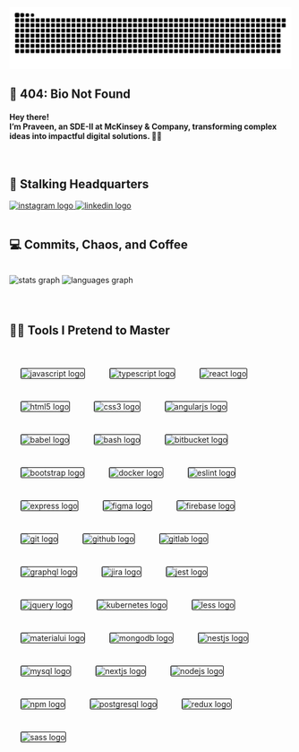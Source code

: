 <img src="snake.svg" alt="Snake animation" />
<!-- <img src="https://raw.githubusercontent.com/praveen-0910/praveen-0910/output/snake.svg" alt="Snake animation" /> -->
<br clear="both">
<h2 align="left">🚧 404: Bio Not Found</h2>
<h4 align="left">Hey there!<br>I’m Praveen, an SDE-II at McKinsey & Company, transforming complex ideas into impactful digital solutions. 🚀✨</h4>
<br clear="both">
<h2 align="left">📡 Stalking Headquarters</h2>
<div align="left">
  <a href="https://www.instagram.com/pr__veen" target="_blank">
    <img src="https://img.shields.io/static/v1?message=Instagram&logo=instagram&label=&color=E4405F&logoColor=white&labelColor=&style=for-the-badge" height="35" alt="instagram logo"  />
  </a>
  <a href="https://www.linkedin.com/in/pr--veen/" target="_blank">
    <img src="https://img.shields.io/static/v1?message=LinkedIn&logo=linkedin&label=&color=0077B5&logoColor=white&labelColor=&style=for-the-badge" height="35" alt="linkedin logo"  />
  </a>
</div>
<br clear="both">
<h2 align="left">💻 Commits, Chaos, and Coffee</h2>
<br clear="both">
<div align="left">
  <img src="https://github-readme-stats.vercel.app/api?username=praveen-0910&hide_title=true&hide_rank=true&show_icons=true&include_all_commits=true&count_private=true&disable_animations=false&theme=city_lights&locale=en&hide_border=true" height="165" alt="stats graph"  />
  <img src="https://github-readme-stats.vercel.app/api/top-langs?username=praveen-0910&locale=en&hide_title=true&layout=compact&card_width=320&langs_count=5&theme=city_lights&hide_border=true" height="165" alt="languages graph"  />
</div>

###

<br clear="both">
<h2 align="left">🧙‍♂️ Tools I Pretend to Master</h2>
<br clear="both">

<div align="left">
  <img src="https://cdn.jsdelivr.net/gh/devicons/devicon/icons/javascript/javascript-original.svg" height="40" width="40" style="margin: 20px; border: 1px solid black; border-radius: 2px;" alt="javascript logo" />
  <img src="https://cdn.jsdelivr.net/gh/devicons/devicon/icons/typescript/typescript-original.svg" height="40" width="40" style="margin: 20px; border: 1px solid black; border-radius: 2px;" alt="typescript logo" />
  <img src="https://cdn.jsdelivr.net/gh/devicons/devicon/icons/react/react-original.svg" height="40" width="40" style="margin: 20px; border: 1px solid black; border-radius: 2px;" alt="react logo" />
  <img src="https://cdn.jsdelivr.net/gh/devicons/devicon/icons/html5/html5-original.svg" height="40" width="40" style="margin: 20px; border: 1px solid black; border-radius: 2px;" alt="html5 logo" />
  <img src="https://cdn.jsdelivr.net/gh/devicons/devicon/icons/css3/css3-original.svg" height="40" width="40" style="margin: 20px; border: 1px solid black; border-radius: 2px;" alt="css3 logo" />
  <img src="https://cdn.jsdelivr.net/gh/devicons/devicon/icons/angularjs/angularjs-original.svg" height="40" width="40" style="margin: 20px; border: 1px solid black; border-radius: 2px;" alt="angularjs logo" />
  <img src="https://cdn.jsdelivr.net/gh/devicons/devicon/icons/babel/babel-original.svg" height="40" width="40" style="margin: 20px; border: 1px solid black; border-radius: 2px;" alt="babel logo" />
  <img src="https://cdn.jsdelivr.net/gh/devicons/devicon/icons/bash/bash-original.svg" height="40" width="40" style="margin: 20px; border: 1px solid black; border-radius: 2px;" alt="bash logo" />
  <img src="https://cdn.jsdelivr.net/gh/devicons/devicon/icons/bitbucket/bitbucket-original.svg" height="40" width="40" style="margin: 20px; border: 1px solid black; border-radius: 2px;" alt="bitbucket logo" />
  <img src="https://cdn.jsdelivr.net/gh/devicons/devicon/icons/bootstrap/bootstrap-original.svg" height="40" width="40" style="margin: 20px; border: 1px solid black; border-radius: 2px;" alt="bootstrap logo" />
  <img src="https://cdn.jsdelivr.net/gh/devicons/devicon/icons/docker/docker-original.svg" height="40" width="40" style="margin: 20px; border: 1px solid black; border-radius: 2px;" alt="docker logo" />
  <img src="https://cdn.jsdelivr.net/gh/devicons/devicon/icons/eslint/eslint-original.svg" height="40" width="40" style="margin: 20px; border: 1px solid black; border-radius: 2px;" alt="eslint logo" />
  <img src="https://cdn.jsdelivr.net/gh/devicons/devicon/icons/express/express-original.svg" height="40" width="40" style="margin: 20px; border: 1px solid black; border-radius: 2px;" alt="express logo" />
  <img src="https://cdn.jsdelivr.net/gh/devicons/devicon/icons/figma/figma-original.svg" height="40" width="40" style="margin: 20px; border: 1px solid black; border-radius: 2px;" alt="figma logo" />
  <img src="https://cdn.jsdelivr.net/gh/devicons/devicon/icons/firebase/firebase-plain.svg" height="40" width="40" style="margin: 20px; border: 1px solid black; border-radius: 2px;" alt="firebase logo" />
  <img src="https://cdn.jsdelivr.net/gh/devicons/devicon/icons/git/git-original.svg" height="40" width="40" style="margin: 20px; border: 1px solid black; border-radius: 2px;" alt="git logo" />
  <img src="https://cdn.jsdelivr.net/gh/devicons/devicon/icons/github/github-original.svg" height="40" width="40" style="margin: 20px; border: 1px solid black; border-radius: 2px;" alt="github logo" />
  <img src="https://cdn.jsdelivr.net/gh/devicons/devicon/icons/gitlab/gitlab-original.svg" height="40" width="40" style="margin: 20px; border: 1px solid black; border-radius: 2px;" alt="gitlab logo" />
  <img src="https://cdn.jsdelivr.net/gh/devicons/devicon/icons/graphql/graphql-plain.svg" height="40" width="40" style="margin: 20px; border: 1px solid black; border-radius: 2px;" alt="graphql logo" />
  <img src="https://cdn.jsdelivr.net/gh/devicons/devicon/icons/jira/jira-original.svg" height="40" width="40" style="margin: 20px; border: 1px solid black; border-radius: 2px;" alt="jira logo" />
  <img src="https://cdn.jsdelivr.net/gh/devicons/devicon/icons/jest/jest-plain.svg" height="40" width="40" style="margin: 20px; border: 1px solid black; border-radius: 2px;" alt="jest logo" />
  <img src="https://cdn.jsdelivr.net/gh/devicons/devicon/icons/jquery/jquery-original.svg" height="40" width="40" style="margin: 20px; border: 1px solid black; border-radius: 2px;" alt="jquery logo" />
  <img src="https://cdn.jsdelivr.net/gh/devicons/devicon/icons/kubernetes/kubernetes-plain.svg" height="40" width="40" style="margin: 20px; border: 1px solid black; border-radius: 2px;" alt="kubernetes logo" />
  <img src="https://cdn.jsdelivr.net/gh/devicons/devicon/icons/less/less-plain-wordmark.svg" height="40" width="40" style="margin: 20px; border: 1px solid black; border-radius: 2px;" alt="less logo" />
  <img src="https://cdn.jsdelivr.net/gh/devicons/devicon/icons/materialui/materialui-original.svg" height="40" width="40" style="margin: 20px; border: 1px solid black; border-radius: 2px;" alt="materialui logo" />
  <img src="https://cdn.jsdelivr.net/gh/devicons/devicon/icons/mongodb/mongodb-original.svg" height="40" width="40" style="margin: 20px; border: 1px solid black; border-radius: 2px;" alt="mongodb logo" />
  <img src="https://cdn.jsdelivr.net/gh/devicons/devicon/icons/nestjs/nestjs-original.svg" height="40" width="40" style="margin: 20px; border: 1px solid black; border-radius: 2px;" alt="nestjs logo" />
  <img src="https://cdn.jsdelivr.net/gh/devicons/devicon/icons/mysql/mysql-original.svg" height="40" width="40" style="margin: 20px; border: 1px solid black; border-radius: 2px;" alt="mysql logo" />
  <img src="https://cdn.jsdelivr.net/gh/devicons/devicon/icons/nextjs/nextjs-original.svg" height="40" width="40" style="margin: 20px; border: 1px solid black; border-radius: 2px;" alt="nextjs logo" />
  <img src="https://cdn.jsdelivr.net/gh/devicons/devicon/icons/nodejs/nodejs-original.svg" height="40" width="40" style="margin: 20px; border: 1px solid black; border-radius: 2px;" alt="nodejs logo" />
  <img src="https://cdn.jsdelivr.net/gh/devicons/devicon/icons/npm/npm-original-wordmark.svg" height="40" width="40" style="margin: 20px; border: 1px solid black; border-radius: 2px;" alt="npm logo" />
  <img src="https://cdn.jsdelivr.net/gh/devicons/devicon/icons/postgresql/postgresql-original.svg" height="40" width="40" style="margin: 20px; border: 1px solid black; border-radius: 2px;" alt="postgresql logo" />
  <img src="https://cdn.jsdelivr.net/gh/devicons/devicon/icons/redux/redux-original.svg" height="40" width="40" style="margin: 20px; border: 1px solid black; border-radius: 2px;" alt="redux logo" />
  <img src="https://cdn.jsdelivr.net/gh/devicons/devicon/icons/sass/sass-original.svg" height="40" width="40" style="margin: 20px; border: 1px solid black; border-radius: 2px;" alt="sass logo" />
</div>
